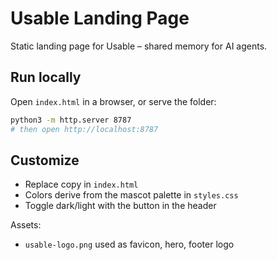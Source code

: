 # Usable Landing Page

Static landing page for Usable – shared memory for AI agents.

## Run locally

Open `index.html` in a browser, or serve the folder:

```bash
python3 -m http.server 8787
# then open http://localhost:8787
```

## Customize

- Replace copy in `index.html`
- Colors derive from the mascot palette in `styles.css`
- Toggle dark/light with the button in the header

Assets:

- `usable-logo.png` used as favicon, hero, footer logo



